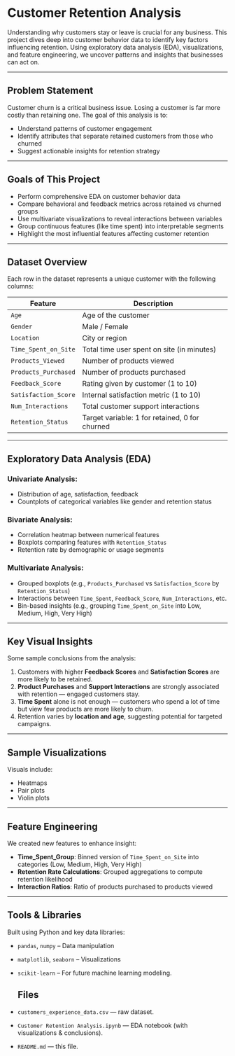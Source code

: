 # Customer Retention Analysis

Understanding why customers stay or leave is crucial for any business. This project dives deep into customer behavior data to identify key factors influencing retention. Using exploratory data analysis (EDA), visualizations, and feature engineering, we uncover patterns and insights that businesses can act on.

---

## Problem Statement

Customer churn is a critical business issue. Losing a customer is far more costly than retaining one. The goal of this analysis is to:
- Understand patterns of customer engagement
- Identify attributes that separate retained customers from those who churned
- Suggest actionable insights for retention strategy

---

## Goals of This Project

- Perform comprehensive EDA on customer behavior data
- Compare behavioral and feedback metrics across retained vs churned groups
- Use multivariate visualizations to reveal interactions between variables
- Group continuous features (like time spent) into interpretable segments
- Highlight the most influential features affecting customer retention

---

## Dataset Overview

Each row in the dataset represents a unique customer with the following columns:

| Feature | Description |
|--------|-------------|
| `Age` | Age of the customer |
| `Gender` | Male / Female |
| `Location` | City or region |
| `Time_Spent_on_Site` | Total time user spent on site (in minutes) |
| `Products_Viewed` | Number of products viewed |
| `Products_Purchased` | Number of products purchased |
| `Feedback_Score` | Rating given by customer (1 to 10) |
| `Satisfaction_Score` | Internal satisfaction metric (1 to 10) |
| `Num_Interactions` | Total customer support interactions |
| `Retention_Status` | Target variable: 1 for retained, 0 for churned |

---

## Exploratory Data Analysis (EDA)

### Univariate Analysis:
- Distribution of age, satisfaction, feedback
- Countplots of categorical variables like gender and retention status

### Bivariate Analysis:
- Correlation heatmap between numerical features
- Boxplots comparing features with `Retention_Status`
- Retention rate by demographic or usage segments

### Multivariate Analysis:
- Grouped boxplots (e.g., `Products_Purchased` vs `Satisfaction_Score` by `Retention_Status`)
- Interactions between `Time_Spent`, `Feedback_Score`, `Num_Interactions`, etc.
- Bin-based insights (e.g., grouping `Time_Spent_on_Site` into Low, Medium, High, Very High)

---

## Key Visual Insights

Some sample conclusions from the analysis:

1. Customers with higher **Feedback Scores** and **Satisfaction Scores** are more likely to be retained.
2. **Product Purchases** and **Support Interactions** are strongly associated with retention — engaged customers stay.
3. **Time Spent** alone is not enough — customers who spend a lot of time but view few products are more likely to churn.
4. Retention varies by **location and age**, suggesting potential for targeted campaigns.

---

## Sample Visualizations

Visuals include:
- Heatmaps
- Pair plots
- Violin plots

---

## Feature Engineering

We created new features to enhance insight:

- **Time_Spent_Group**: Binned version of `Time_Spent_on_Site` into categories (Low, Medium, High, Very High)
- **Retention Rate Calculations**: Grouped aggregations to compute retention likelihood
- **Interaction Ratios**: Ratio of products purchased to products viewed

---

## Tools & Libraries

Built using Python and key data libraries:

- `pandas`, `numpy` – Data manipulation
- `matplotlib`, `seaborn` – Visualizations
- `scikit-learn` – For future machine learning modeling.

  ## Files

- `customers_experience_data.csv` — raw dataset.
- `Customer Retention Analysis.ipynb` — EDA notebook (with visualizations & conclusions).
- `README.md` — this file.


